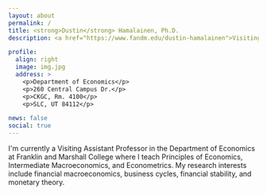 ```yaml
---
layout: about
permalink: /
title: <strong>Dustin</strong> Hamalainen, Ph.D.
description: <a href="https://www.fandm.edu/dustin-hamalainen">Visiting Assistant Professor, Franklin & Marshall College</a> 

profile:
  align: right
  image: img.jpg
  address: >
    <p>Department of Economics</p>
    <p>260 Central Campus Dr.</p>
    <p>CKGC, Rm. 4100</p>
    <p>SLC, UT 84112</p>

news: false
social: true
---
```


I'm currently a Visiting Assistant Professor in the Department of Economics at Franklin and Marshall College where I teach Principles of Economics, Intermediate Macroeconomics, and Econometrics. My research interests include financial macroeconomics, business cycles, financial stability, and monetary theory.

